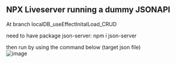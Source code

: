 ## NPX Liveserver running a dummy JSONAPI
At branch localDB_useEffectInitalLoad_CRUD

need to have package json-server: 
npm i json-server

then run by using the command below (target json file) <br>
![image](https://github.com/user-attachments/assets/0a8b8e79-6495-468d-8d28-a5fdf3854691)

